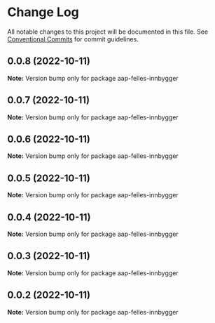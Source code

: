 # Change Log

All notable changes to this project will be documented in this file.
See [Conventional Commits](https://conventionalcommits.org) for commit guidelines.

## 0.0.8 (2022-10-11)

**Note:** Version bump only for package aap-felles-innbygger

## 0.0.7 (2022-10-11)

**Note:** Version bump only for package aap-felles-innbygger

## 0.0.6 (2022-10-11)

**Note:** Version bump only for package aap-felles-innbygger

## 0.0.5 (2022-10-11)

**Note:** Version bump only for package aap-felles-innbygger

## 0.0.4 (2022-10-11)

**Note:** Version bump only for package aap-felles-innbygger

## 0.0.3 (2022-10-11)

**Note:** Version bump only for package aap-felles-innbygger

## 0.0.2 (2022-10-11)

**Note:** Version bump only for package aap-felles-innbygger
